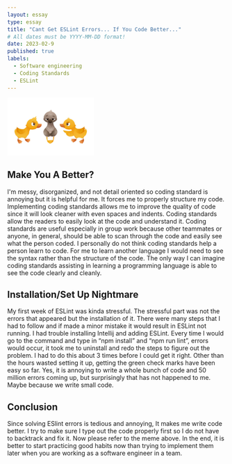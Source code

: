 ```yaml
---
layout: essay
type: essay
title: "Cant Get ESLint Errors... If You Code Better..."
# All dates must be YYYY-MM-DD format!
date: 2023-02-9
published: true
labels:
  - Software engineering
  - Coding Standards
  - ESLint
---
```


<img width="200px" class="rounded float-start pe-4" src="../img/uglyHatchling.jpg">

## **Make You A Better?**
I'm messy, disorganized, and not detail oriented so coding standard is annoying but it is helpful for me. It forces me to properly structure my code. Implementing coding standards allows me to improve the quality of code since it will look cleaner with even spaces and indents. Coding standards allow the readers to easily look at the code and understand it. Coding standards are useful especially in group work because other teammates or anyone, in general, should be able to scan through the code and easily see what the person coded. I personally do not think coding standards help a person learn to code. For me to learn another language I would need to see the syntax rather than the structure of the code. The only way I can imagine coding standards assisting in learning a programming language is able to see the code clearly and cleanly. 
 
## **Installation/Set Up Nightmare**
My first week of ESLint was kinda stressful. The stressful part was not the errors that appeared but the installation of it. There were many steps that I had to follow and if made a minor mistake it would result in ESLint not running. I had trouble installing Intellij and adding ESLint. Every time I would go to the command and type in “npm install” and “npm run lint”, errors would occur, it took me to uninstall and redo the steps to figure out the problem. I had to do this about 3 times before I could get it right. Other than the hours wasted setting it up,  getting the green check marks have been easy so far. Yes, it is annoying to write a whole bunch of code and 50 million errors coming up, but surprisingly that has not happened to me. Maybe because we write small code. 

## **Conclusion**
Since solving ESlint errors is tedious and annoying, It makes me write code better. I try to make sure I type out the code properly first so I do not have to backtrack and fix it. Now please refer to the meme above. In the end, it is better to start practicing good habits now than trying to implement them later when you are working as a software engineer in a team.
